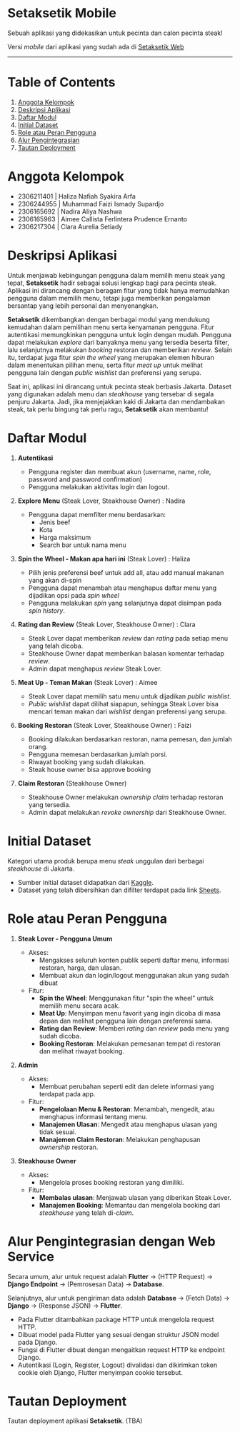 # Setaksetik Mobile

Sebuah aplikasi yang didekasikan untuk pecinta dan calon pecinta steak!

Versi _mobile_ dari aplikasi yang sudah ada di [Setaksetik Web](http://muhammad-faizi-setaksetik.pbp.cs.ui.ac.id/)

---

# Table of Contents
1. [Anggota Kelompok](#anggota-kelompok)
2. [Deskripsi Aplikasi](#deskripsi-aplikasi)
3. [Daftar Modul](#daftar-modul)
4. [Initial Dataset](#initial-dataset)
5. [Role atau Peran Pengguna](#role-atau-peran-pengguna)
6. [Alur Pengintegrasian](#alur-pengintegrasian-dengan-web-service)
7. [Tautan Deployment](#tautan-deployment)


# Anggota Kelompok
- 2306211401  |  Haliza Nafiah Syakira Arfa
- 2306244955  |  Muhammad Faizi Ismady Supardjo
- 2306165692  |  Nadira Aliya Nashwa
- 2306165963  |  Aimee Callista Ferlintera Prudence Ernanto
- 2306217304  |  Clara Aurelia Setiady


# Deskripsi Aplikasi
Untuk menjawab kebingungan pengguna dalam memilih menu steak yang tepat, **Setaksetik** hadir sebagai solusi lengkap bagi para pecinta steak. Aplikasi ini dirancang dengan beragam fitur yang tidak hanya memudahkan pengguna dalam memilih menu, tetapi juga memberikan pengalaman bersantap yang lebih personal dan menyenangkan. 

**Setaksetik** dikembangkan dengan berbagai modul yang mendukung kemudahan dalam pemilihan menu serta kenyamanan pengguna. Fitur autentikasi memungkinkan pengguna untuk login dengan mudah. Pengguna dapat melakukan _explore_ dari banyaknya menu yang tersedia beserta filter, lalu selanjutnya melakukan _booking_ restoran dan memberikan _review_. Selain itu, terdapat juga fitur _spin the wheel_ yang merupakan elemen hiburan dalam menentukan pilihan menu, serta fitur _meat up_ untuk melihat pengguna lain dengan _public wishlist_ dan preferensi yang serupa.

Saat ini, aplikasi ini dirancang untuk pecinta steak berbasis Jakarta. Dataset yang digunakan adalah menu dan _steakhouse_ yang tersebar di segala penjuru Jakarta. Jadi, jika menjejakkan kaki di Jakarta dan mendambakan steak, tak perlu bingung tak perlu ragu, **Setaksetik** akan membantu!


# Daftar Modul
1. **Autentikasi**
   - Pengguna register dan membuat akun (username, name, role, password and password confirmation)
   - Pengguna melakukan aktivitas login dan logout.

2. **Explore Menu** (Steak Lover, Steakhouse Owner) : Nadira
   - Pengguna dapat memfilter menu berdasarkan:
     - Jenis beef
     - Kota
     - Harga maksimum
     - Search bar untuk nama menu

3. **Spin the Wheel - Makan apa hari ini** (Steak Lover) : Haliza
   - Pilih jenis preferensi beef untuk add all, atau add manual makanan yang akan di-spin
   - Pengguna dapat menambah atau menghapus daftar menu yang dijadikan opsi pada _spin wheel_
   - Pengguna melakukan _spin_ yang selanjutnya dapat disimpan pada _spin history_.

4. **Rating dan Review** (Steak Lover, Steakhouse Owner) : Clara
   - Steak Lover dapat memberikan _review_ dan _rating_ pada setiap menu yang telah dicoba.
   - Steakhouse Owner dapat memberikan balasan komentar terhadap _review_.
   - Admin dapat menghapus _review_ Steak Lover.

5. **Meat Up - Teman Makan** (Steak Lover) : Aimee
   - Steak Lover dapat memilih satu menu untuk dijadikan _public wishlist_.
   - _Public wishlist_ dapat dilihat siapapun, sehingga Steak Lover bisa mencari teman makan dari _wishlist_ dengan preferensi yang serupa.

6. **Booking Restoran** (Steak Lover, Steakhouse Owner) : Faizi
   - Booking dilakukan berdasarkan restoran, nama pemesan, dan jumlah orang.
   - Pengguna memesan berdasarkan jumlah porsi.
   - Riwayat booking yang sudah dilakukan.
   - Steak house owner bisa approve booking

7. **Claim Restoran** (Steakhouse Owner)
   - Steakhouse Owner melakukan _ownership claim_ terhadap restoran yang tersedia.
   - Admin dapat melakukan _revoke ownership_ dari Steakhouse Owner.


# Initial Dataset
Kategori utama produk berupa menu _steak_ unggulan dari berbagai _steakhouse_ di Jakarta.

- Sumber initial dataset didapatkan dari [Kaggle](https://www.kaggle.com/datasets/miradelimanr/steakhouse-jakarta?resource=download).
- Dataset yang telah dibersihkan dan difilter terdapat pada link [Sheets](https://docs.google.com/spreadsheets/d/1NDPuzQpybnalNUVGGFEaG_dutWjPqhmTbliIAJ24xuU/edit?usp=sharing).


# Role atau Peran Pengguna
1. **Steak Lover - Pengguna Umum**
   - Akses:
     - Mengakses seluruh konten publik seperti daftar menu, informasi restoran, harga, dan ulasan.
     - Membuat akun dan login/logout menggunakan akun yang sudah dibuat
   - Fitur:
     - **Spin the Wheel**: Menggunakan fitur "spin the wheel" untuk memilih menu secara acak.
     - **Meat Up**: Menyimpan menu favorit yang ingin dicoba di masa depan dan melihat pengguna lain dengan preferensi sama.
     - **Rating dan Review**: Memberi _rating_ dan _review_ pada menu yang sudah dicoba.
     - **Booking Restoran**: Melakukan pemesanan tempat di restoran dan melihat riwayat booking.
       
2. **Admin**
   - Akses:
     - Membuat perubahan seperti edit dan delete informasi yang terdapat pada app.
   - Fitur:
     - **Pengelolaan Menu & Restoran**: Menambah, mengedit, atau menghapus informasi tentang menu.
     - **Manajemen Ulasan**: Mengedit atau menghapus ulasan yang tidak sesuai.
     - **Manajemen Claim Restoran**: Melakukan penghapusan _ownership_ restoran.
       
3. **Steakhouse Owner**
   - Akses:
     - Mengelola proses booking restoran yang dimiliki.
   - Fitur:
     - **Membalas ulasan**: Menjawab ulasan yang diberikan Steak Lover.
     - **Manajemen Booking**: Memantau dan mengelola booking dari _steakhouse_ yang telah di-_claim_.
    

# Alur Pengintegrasian dengan Web Service
Secara umum, alur untuk request adalah **Flutter** &rarr; (HTTP Request) &rarr; **Django Endpoint** &rarr; (Pemrosesan Data) &rarr; **Database**.

Selanjutnya, alur untuk pengiriman data adalah **Database** &rarr; (Fetch Data) &rarr; **Django** &rarr; (Response JSON) &rarr; **Flutter**.

- Pada Flutter ditambahkan package HTTP untuk mengelola request HTTP.
- Dibuat model pada Flutter yang sesuai dengan struktur JSON model pada Django.
- Fungsi di Flutter dibuat dengan mengaitkan request HTTP ke endpoint Django.
- Autentikasi (Login, Register, Logout) divalidasi dan dikirimkan token cookie oleh Django, Flutter menyimpan cookie tersebut.


# Tautan Deployment
Tautan deployment aplikasi **Setaksetik**. (TBA)


